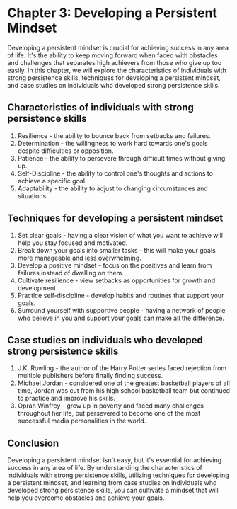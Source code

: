 Chapter 3: Developing a Persistent Mindset
==========================================

Developing a persistent mindset is crucial for achieving success in any area of life. It's the ability to keep moving forward when faced with obstacles and challenges that separates high achievers from those who give up too easily. In this chapter, we will explore the characteristics of individuals with strong persistence skills, techniques for developing a persistent mindset, and case studies on individuals who developed strong persistence skills.

Characteristics of individuals with strong persistence skills
-------------------------------------------------------------

1. Resilience - the ability to bounce back from setbacks and failures.
2. Determination - the willingness to work hard towards one's goals despite difficulties or opposition.
3. Patience - the ability to persevere through difficult times without giving up.
4. Self-Discipline - the ability to control one's thoughts and actions to achieve a specific goal.
5. Adaptability - the ability to adjust to changing circumstances and situations.

Techniques for developing a persistent mindset
----------------------------------------------

1. Set clear goals - having a clear vision of what you want to achieve will help you stay focused and motivated.
2. Break down your goals into smaller tasks - this will make your goals more manageable and less overwhelming.
3. Develop a positive mindset - focus on the positives and learn from failures instead of dwelling on them.
4. Cultivate resilience - view setbacks as opportunities for growth and development.
5. Practice self-discipline - develop habits and routines that support your goals.
6. Surround yourself with supportive people - having a network of people who believe in you and support your goals can make all the difference.

Case studies on individuals who developed strong persistence skills
-------------------------------------------------------------------

1. J.K. Rowling - the author of the Harry Potter series faced rejection from multiple publishers before finally finding success.
2. Michael Jordan - considered one of the greatest basketball players of all time, Jordan was cut from his high school basketball team but continued to practice and improve his skills.
3. Oprah Winfrey - grew up in poverty and faced many challenges throughout her life, but persevered to become one of the most successful media personalities in the world.

Conclusion
----------

Developing a persistent mindset isn't easy, but it's essential for achieving success in any area of life. By understanding the characteristics of individuals with strong persistence skills, utilizing techniques for developing a persistent mindset, and learning from case studies on individuals who developed strong persistence skills, you can cultivate a mindset that will help you overcome obstacles and achieve your goals.
